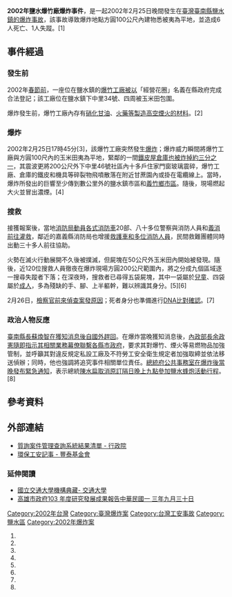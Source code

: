 **2002年鹽水爆竹廠爆炸事件**，是一起2002年2月25日晚間發生在[臺灣](../Page/臺灣.md "wikilink")[臺南縣](https://zh.wikipedia.org/wiki/臺南縣 "wikilink")[鹽水鎮的爆炸事故](https://zh.wikipedia.org/wiki/鹽水鎮 "wikilink")，該事故導致爆炸地點方圓100公尺內建物悉被夷為平地，並造成6人死亡、1人失蹤。\[1\]

## 事件經過

### 發生前

2002年[春節前](../Page/春節.md "wikilink")，一座位在鹽水鎮的[爆竹工廠被以](../Page/爆竹.md "wikilink")「經營花圈」名義在縣政府完成合法登記；該工廠位在鹽水鎮下中里34號、四周被玉米田包圍。

爆炸發生前，爆竹工廠內存有[硝化甘油](https://zh.wikipedia.org/wiki/硝化甘油 "wikilink")、[火藥等製造高空](https://zh.wikipedia.org/wiki/火藥 "wikilink")[煙火的材料](../Page/烟火.md "wikilink")。\[2\]

### 爆炸

2002年2月25日17時45分\[3\]，該爆竹工廠突然發生[爆炸](https://zh.wikipedia.org/wiki/爆炸 "wikilink")；爆炸威力瞬間將爆竹工廠與方圓100尺內的玉米田夷為平地，緊鄰的一間[鐵皮屋倉庫也被炸掉約三分之一](https://zh.wikipedia.org/wiki/鐵皮屋 "wikilink")，其震波更將200公尺外下中里46號社區內十多戶住家門窗玻璃震碎，爆竹工廠、倉庫的鐵皮和機具等碎裂物飛噴散落在附近甘蔗園內或掛在電纜線上。當時，爆炸所發出的巨響至少傳到數公里外的鹽水鎮市區和[義竹鄉市區](https://zh.wikipedia.org/wiki/義竹鄉 "wikilink")。隨後，現場燃起大火並冒出濃煙。\[4\]

### 搜救

接獲報案後，當地[消防局動員各式](https://zh.wikipedia.org/wiki/消防局 "wikilink")[消防車](../Page/消防車.md "wikilink")20部、八十多位警察與消防人員和[義消前往灌救](https://zh.wikipedia.org/wiki/義消 "wikilink")，鄰近的嘉義縣消防局也增援[救護車和多位消防人員](../Page/救護車.md "wikilink")，民間救難團體同時出動三十多人前往協助。

火勢在滅火行動展開不久後被撲滅，但屍塊在50公尺外玉米田內開始被發現。隨後，近120位搜救人員徹夜在爆炸現場方圓200公尺範圍內，將之分成九個區域逐一搜尋失蹤者下落；在深夜時，搜救者已尋得五袋屍塊，其中一袋屬於[兒童](https://zh.wikipedia.org/wiki/兒童 "wikilink")、四袋屬於[成人](https://zh.wikipedia.org/wiki/成人 "wikilink")，多為殘缺的手、腳、上半軀幹，難以辨識其身分。\[5\]\[6\]

2月26日，[檢察官前來偵查案發原因](../Page/檢察官.md "wikilink")；死者身分也準備進行[DNA比對確認](https://zh.wikipedia.org/wiki/DNA "wikilink")。\[7\]

### 政治人物反應

[臺南縣長](https://zh.wikipedia.org/wiki/臺南縣 "wikilink")[蘇煥智在獲知消息後自國外趕回](../Page/蘇煥智.md "wikilink")。在爆炸當晚獲知消息後，[內政部長](https://zh.wikipedia.org/wiki/中華民國內政部 "wikilink")[余政憲隨即指示其相關業務幕僚聯繫各縣市政府](../Page/余政憲.md "wikilink")，要求其對爆竹、煙火等易燃物品加強管制，並呼籲其對違反規定私設工廠及不符勞工安全衛生規定者加強取締並依法移送偵辦；同時，他也強調將追究事件相關單位責任。[總統府公共事務室在爆炸後當晚發布緊急通知](../Page/中華民國總統府.md "wikilink")，表示總統[陳水扁取消原訂隔日晚上九點參加](https://zh.wikipedia.org/wiki/陳水扁 "wikilink")[鹽水蜂炮活動行程](../Page/鹽水蜂炮.md "wikilink")。\[8\]

## 參考資料

## 外部連結

  - [質詢案件管理查詢系統結果清單 -
    行政院](http://query.ey.gov.tw/legisWeb/webQuery.aspx?sys=630&funid=lgresult&term=5&ses=1&srltype=1&subnm=鄭國忠&leg=414&dunit_id=300000000&currec=8&totrec=8)
  - [環保工安記事 -
    豐泰基金會](http://www.fengtayeps.org.tw/paper.asp?page=2002&num=149&num2=43)

### 延伸閱讀

  - [國立交通大學機構典藏-
    交通大學](https://ir.nctu.edu.tw/bitstream/11536/63101/1/651201.pdf)
  - [高雄市政府103 年度研究發展成果報告中華民國一
    三年九月三十日](http://research.kcg.gov.tw/upload/RelFile/Research/1040/635666051845496979.pdf)

[Category:2002年台灣](https://zh.wikipedia.org/wiki/Category:2002年台灣 "wikilink")
[Category:臺灣爆炸案](https://zh.wikipedia.org/wiki/Category:臺灣爆炸案 "wikilink")
[Category:台灣工安事故](https://zh.wikipedia.org/wiki/Category:台灣工安事故 "wikilink")
[Category:鹽水區](https://zh.wikipedia.org/wiki/Category:鹽水區 "wikilink")
[Category:2002年爆炸案](https://zh.wikipedia.org/wiki/Category:2002年爆炸案 "wikilink")

1.

2.
3.

4.
5.

6.
7.
8.